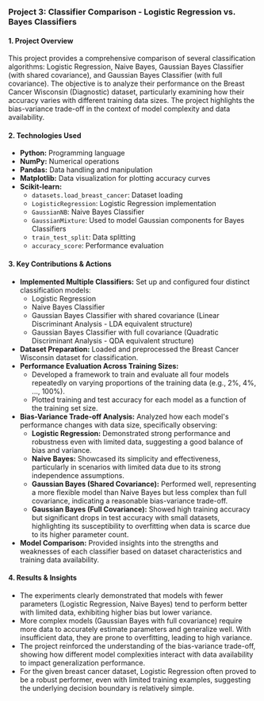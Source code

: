 ### Project 3: Classifier Comparison - Logistic Regression vs. Bayes Classifiers

#### **1. Project Overview**

This project provides a comprehensive comparison of several classification algorithms: Logistic Regression, Naive Bayes, Gaussian Bayes Classifier (with shared covariance), and Gaussian Bayes Classifier (with full covariance). The objective is to analyze their performance on the Breast Cancer Wisconsin (Diagnostic) dataset, particularly examining how their accuracy varies with different training data sizes. The project highlights the bias-variance trade-off in the context of model complexity and data availability.

#### **2. Technologies Used**

* **Python:** Programming language
* **NumPy:** Numerical operations
* **Pandas:** Data handling and manipulation
* **Matplotlib:** Data visualization for plotting accuracy curves
* **Scikit-learn:**
    * `datasets.load_breast_cancer`: Dataset loading
    * `LogisticRegression`: Logistic Regression implementation
    * `GaussianNB`: Naive Bayes Classifier
    * `GaussianMixture`: Used to model Gaussian components for Bayes Classifiers
    * `train_test_split`: Data splitting
    * `accuracy_score`: Performance evaluation

#### **3. Key Contributions & Actions**

* **Implemented Multiple Classifiers:** Set up and configured four distinct classification models:
    * Logistic Regression
    * Naive Bayes Classifier
    * Gaussian Bayes Classifier with shared covariance (Linear Discriminant Analysis - LDA equivalent structure)
    * Gaussian Bayes Classifier with full covariance (Quadratic Discriminant Analysis - QDA equivalent structure)
* **Dataset Preparation:** Loaded and preprocessed the Breast Cancer Wisconsin dataset for classification.
* **Performance Evaluation Across Training Sizes:**
    * Developed a framework to train and evaluate all four models repeatedly on varying proportions of the training data (e.g., 2%, 4%, ..., 100%).
    * Plotted training and test accuracy for each model as a function of the training set size.
* **Bias-Variance Trade-off Analysis:** Analyzed how each model's performance changes with data size, specifically observing:
    * **Logistic Regression:** Demonstrated strong performance and robustness even with limited data, suggesting a good balance of bias and variance.
    * **Naive Bayes:** Showcased its simplicity and effectiveness, particularly in scenarios with limited data due to its strong independence assumptions.
    * **Gaussian Bayes (Shared Covariance):** Performed well, representing a more flexible model than Naive Bayes but less complex than full covariance, indicating a reasonable bias-variance trade-off.
    * **Gaussian Bayes (Full Covariance):** Showed high training accuracy but significant drops in test accuracy with small datasets, highlighting its susceptibility to overfitting when data is scarce due to its higher parameter count.
* **Model Comparison:** Provided insights into the strengths and weaknesses of each classifier based on dataset characteristics and training data availability.

#### **4. Results & Insights**

* The experiments clearly demonstrated that models with fewer parameters (Logistic Regression, Naive Bayes) tend to perform better with limited data, exhibiting higher bias but lower variance.
* More complex models (Gaussian Bayes with full covariance) require more data to accurately estimate parameters and generalize well. With insufficient data, they are prone to overfitting, leading to high variance.
* The project reinforced the understanding of the bias-variance trade-off, showing how different model complexities interact with data availability to impact generalization performance.
* For the given breast cancer dataset, Logistic Regression often proved to be a robust performer, even with limited training examples, suggesting the underlying decision boundary is relatively simple.
